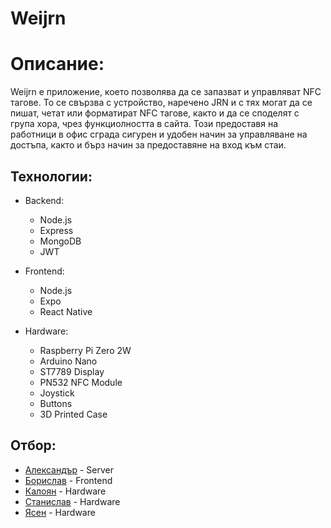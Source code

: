 # Weijrn

# Описание:

Weijrn е приложение, което позволява да се запазват и управляват NFC тагове. То се свързва с устройство, наречено JRN и с тях могат да се пишат, четат или форматират NFC тагове, както и да се споделят с група хора, чрез функциолността в сайта. Този предоставя на работници в офис сграда сигурен и удобен начин за управляване на достъпа, както и бърз начин за предоставяне на вход към стаи.

## Технологии:

- Backend:

  - Node.js
  - Express
  - MongoDB
  - JWT

- Frontend:

  - Node.js
  - Expo
  - React Native

- Hardware:
  - Raspberry Pi Zero 2W
  - Arduino Nano
  - ST7789 Display
  - PN532 NFC Module
  - Joystick
  - Buttons
  - 3D Printed Case

## Отбор:

- [Александър](https://github.com/ProGamer2711) - Server
- [Борислав](https://github.com/bobikenobi12) - Frontend
- [Калоян](https://github.com/Flychuban) - Hardware
- [Станислав](https://github.com/StanislavxIvanov) - Hardware
- [Ясен](https://github.com/yasenOfficial) - Hardware
